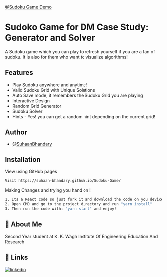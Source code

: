 [@Sudoku Game Demo](https://suhaan-bhandary.github.io/Sudoku-Game/)

# Sudoko Game for DM Case Study: Generator and Solver

A Sudoku game which you can play to refresh yourself if you are a fan of sudoku.
It is also for them who want to visualize algorithms!

## Features

- Play Sudoku anywhere and anytime!
- Valid Sudoku Grid with Unique Solutions
- Auto Save mode, it remembers the Sudoku Grid you are playing
- Interactive Design
- Random Grid Generator
- Sudoku Solver
- Hints - Yes! you can get a random hint depending on the current grid!

## Author

- [@SuhaanBhandary](https://github.com/Suhaan-Bhandary)
  
## Installation

View using GitHub pages

```bash
Visit https://suhaan-bhandary.github.io/Sudoku-Game/
```

Making Changes and trying you hand on !

```bash
1. Its a React code so just fork it and download the code on you device.
2. Open CMD and go to the project directory and run "yarn install"
3. Then run the code with: "yarn start" and enjoy!
```

## 🚀 About Me

Second Year student at K. K. Wagh Institute Of Engineering Education And Research

## 🔗 Links

[![linkedin](https://img.shields.io/badge/linkedin-0A66C2?style=for-the-badge&logo=linkedin&logoColor=white)](https://www.linkedin.com/in/suhaan-bhandary/)
